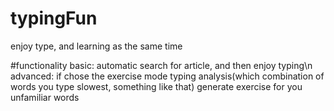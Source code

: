 # typingFun
enjoy type, and learning as the same time

#functionality
basic:
automatic search for article, and then enjoy typing\n
advanced:
if chose the exercise mode
typing analysis(which combination of words you type slowest, something like that)
generate exercise for you unfamiliar words

